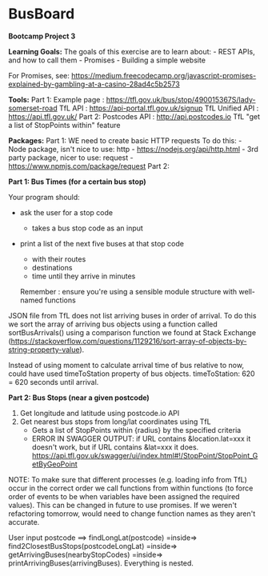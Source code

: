 # BusBoard
**Bootcamp Project 3**

**Learning Goals:**
    The goals of this exercise are to learn about:
     - REST APIs, and how to call them
     - Promises
     - Building a simple website

For Promises, see: https://medium.freecodecamp.org/javascript-promises-explained-by-gambling-at-a-casino-28ad4c5b2573

**Tools:**
    Part 1:
        Example page : https://tfl.gov.uk/bus/stop/490015367S/lady-somerset-road
        TfL API : https://api-portal.tfl.gov.uk/signup
        TfL Unified API : https://api.tfl.gov.uk/
    Part 2:
        Postcodes API : http://api.postcodes.io
        TfL "get a list of StopPoints within" feature

**Packages:**
    Part 1:
        WE need to create basic HTTP requests
        To do this:
          - Node package, isn't nice to use: http - https://nodejs.org/api/http.html
          - 3rd party package, nicer to use: request - https://www.npmjs.com/package/request
    Part 2:



**Part 1: Bus Times (for a certain bus stop)**

Your program should:
  - ask the user for a stop code
      - takes a bus stop code as an input
  - print a list of the next five buses at that stop code
      - with their routes
      - destinations
      - time until they arrive in minutes

    Remember : ensure you're using a sensible module structure with well-named functions


JSON file from TfL does not list arriving buses in order of arrival. To do this we sort the array of arriving bus objects using a function called sortBusArrivals() using a comparison function we found at Stack Exchange (https://stackoverflow.com/questions/1129216/sort-array-of-objects-by-string-property-value).

Instead of using moment to calculate arrival time of bus relative to now, could have used timeToStation property of bus objects. timeToStation: 620 = 620 seconds until arrival.

**Part 2: Bus Stops (near a given postcode)**

1) Get longitude and latitude using postcode.io API
2) Get nearest bus stops from long/lat coordinates using TfL
    - Gets a list of StopPoints within {radius} by the specified criteria
    - ERROR IN SWAGGER OUTPUT: if URL contains &location.lat=xxx it doesn't work, but if URL contains &lat=xxx it does.
      https://api.tfl.gov.uk/swagger/ui/index.html#!/StopPoint/StopPoint_GetByGeoPoint

NOTE:
To make sure that different processes (e.g. loading info from TfL) occur in the correct order we call functions from within functions (to force order of events to be when variables have been assigned the required values). This can be changed in future to use promises. If we weren't refactoring tomorrow, would need to change function names as they aren't accurate.

User input postcode ==> findLongLat(postcode) =inside=> find2ClosestBusStops(postcodeLongLat) =inside=> getArrivingBuses(nearbyStopCodes) =inside=> printArrivingBuses(arrivingBuses). Everything is nested.
